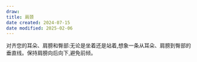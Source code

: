 ```yaml
---
draw:
title: 肩颈
date created: 2024-07-15
date modified: 2025-02-06
---
```


对齐您的耳朵、肩膀和臀部:无论是坐着还是站着,想象一条从耳朵、肩膀到臀部的垂直线。保持肩膀向后向下,避免前倾。
